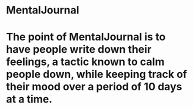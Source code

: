 <h1>MentalJournal<h1>

The point of MentalJournal is to have people write down their feelings, a tactic known to calm people down, while keeping track of their mood over a period of 10 days at a time. 
